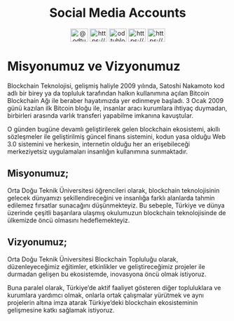 # <div align="center"> Social Media Accounts </div>

<p align="center">
<a href="https://twitter.com/@odtublockchain" target="blank"><img align="center" src="https://raw.githubusercontent.com/rahuldkjain/github-profile-readme-generator/master/src/images/icons/Social/twitter.svg" alt="@odtublockchain" height="30" width="40" /></a>
<a href="https://linkedin.com/in/https://www.linkedin.com/company/metublockchain/?viewasmember=true" target="blank"><img align="center" src="https://raw.githubusercontent.com/rahuldkjain/github-profile-readme-generator/master/src/images/icons/Social/linked-in-alt.svg" alt="https://www.linkedin.com/company/metublockchain/?viewasmember=true" height="30" width="40" /></a>
<a href="https://instagram.com/odtublockchain" target="blank"><img align="center" src="https://raw.githubusercontent.com/rahuldkjain/github-profile-readme-generator/master/src/images/icons/Social/instagram.svg" alt="odtublockchain" height="30" width="40" /></a>
<a href="https://medium.com/https://medium.com/odt%c3%bc-blockchain-toplulu%c4%9fu" target="blank"><img align="center" src="https://raw.githubusercontent.com/rahuldkjain/github-profile-readme-generator/master/src/images/icons/Social/medium.svg" alt="https://medium.com/odt%c3%bc-blockchain-toplulu%c4%9fu" height="30" width="40" /></a>
<a href="https://www.youtube.com/c/https://www.youtube.com/channel/ucrazku-ftxmugwqi7gdwqna" target="blank"><img align="center" src="https://raw.githubusercontent.com/rahuldkjain/github-profile-readme-generator/master/src/images/icons/Social/youtube.svg" alt="https://www.youtube.com/channel/ucrazku-ftxmugwqi7gdwqna" height="30" width="40" /></a>
</p>

# Misyonumuz ve Vizyonumuz

Blockchain Teknolojisi, gelişmiş haliyle 2009 yılında, Satoshi Nakamoto kod adlı bir birey ya da topluluk tarafından halkın kullanımına açılan Bitcoin Blockchain Ağı ile beraber hayatımızda yer edinmeye başladı. 3 Ocak 2009 günü kazılan ilk Bitcoin bloğu ile, insanlar aracı kurumlara ihtiyaç duymadan, birbirleri arasında varlık transferi yapabilme imkanına kavuştular.

O günden bugüne devamlı geliştirilerek gelen blockchain ekosistemi, akıllı sözleşmeler ile geliştirilmiş güncel finans sistemini, kodun yasa olduğu Web 3.0 sistemini ve herkesin, internetin olduğu her an erişebileceği merkeziyetsiz uygulamaları insanlığın kullanımına sunmaktadır.

## Misyonumuz;

Orta Doğu Teknik Üniversitesi öğrencileri olarak, blockchain teknolojisinin gelecek dünyamızı şekillendireceğini ve insanlığa farklı alanlarda tahmin edilemez fırsatlar sunacağını düşünmekteyiz. Bu sebeple, Türkiye ve dünya üzerinde çeşitli başarılara ulaşmış okulumuzun blockchain teknolojisinde de ülkemizde öncü olmasını hedeflemekteyiz.


## Vizyonumuz;

Orta Doğu Teknik Üniversitesi Blockchain Topluluğu olarak, düzenleyeceğimiz eğitimler, etkinlikler ve geliştireceğimiz projeler ile durmadan gelişen bu ekosistemde, inovasyona öncü olmak istiyoruz.

Buna paralel olarak, Türkiye’de aktif faaliyet gösteren diğer topluluklara ve kurumlara yardımcı olmak, onlarla ortak çalışmalar yürütmek ve aynı projelerin altına imza atarak Türkiye’deki blockchain ekosisteminin gelişmesine katkı sağlamak istiyoruz.
